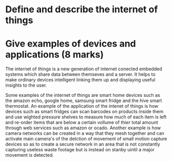 # Define and describe the internet of things
# Give examples of devices and applications (8 marks)


The internet of things is a new generation of internet conected embedded systems which share data between themseves and a server. It helps to make ordinary devices intelligent linking them up and displaying useful insights to the user. 

Some examples of the internet of things are smart home devices such as the amazon echo, google home, samsung smart fridge and 
the hive smart thermostat. An example of the application of the intenet of things is how devices such as smart fridges can scan barcodes on products inside them and use wighted pressure shelves to measure how much of each item is left and re-order items that are below a certain vollume of thier total amount through web services such as amazon or ocado. Another example is how camera networks can be created in a way that they mesh together and can activate main camera's of the detction of movement of small motion capture devices so as to create a secure network in an area that is not constantly capturing useless waste footage but is instead on stanby uintil a major movement is detected.







